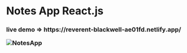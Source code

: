 # Notes App React.js
<h3> live demo => https://reverent-blackwell-ae01fd.netlify.app/

![NotesApp](https://user-images.githubusercontent.com/41327466/135335574-6cd120fd-b5e9-4534-a949-48c155c5e3f8.png)
